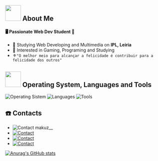 ## <img src="https://raw.githubusercontent.com/nixin72/nixin72/master/wave.gif" width="50px" height="50px"> About Me

#### 🖥️ Passionate Web Dev Student 📸
- :school: Studying Web Developing and Multimedia on **IPL, Leiria**
- :cookie: Interested in Gaming, Programing and Studying
- ⚜️` "O melhor meio para alcançar a felicidade é contribuir para a felicidade dos outros" `

<!-- Languages and Tools, To add, search the respective icon on 
https://github.com/tandpfun/skill-icons?tab=readme-ov-file#icons-list -->

## <img src="https://media2.giphy.com/media/QssGEmpkyEOhBCb7e1/giphy.gif?cid=ecf05e47a0n3gi1bfqntqmob8g9aid1oyj2wr3ds3mg700bl&rid=giphy.gif" width="50px" height="50px"> Operating System, Languages and Tools

<img src="https://skillicons.dev/icons?i=windows " alt="Operating Sistem">

<img src="https://skillicons.dev/icons?i=html,css,js,php,jquery,mysql" alt="Languages">

<img src="https://skillicons.dev/icons?i=vscode,github,bootstrap,wordpress,ps,ai,pr,figma" alt="Tools">


<!-- Contacts, same as before, search the icon add the respective information and make sure everything is running well -->

## <!-- <img src=" " width="50px" height="50px">-->:telephone: Contacts

- <img src="https://skillicons.dev/icons?i=discord" alt="Contact"> makuz__
- [<img src="https://skillicons.dev/icons?i=gmail" alt="Contact">](joaosilva.1701@hotmail.com)
- [<img src="https://skillicons.dev/icons?i=instagram" alt="Contact">](https://www.instagram.com/joao_pedroo.s/)
- [<img src="https://skillicons.dev/icons?i=linkedin" alt="Contact">](https://www.linkedin.com/in/jp2005/)


[![Anurag's GitHub stats](https://github-readme-stats.vercel.app/api?username=mkz_05)](https://github.com/mkz_05/github-readme-stats)


</div>

